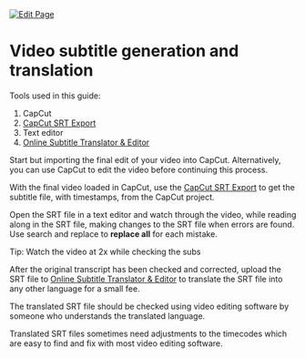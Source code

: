 <a href="https://github.com/henryquincy/zechub/edit/main/site/ZFAV_Club/Guides_for_Creators/Video_Subtitle_Generation_with_Translation.md" target="_blank">
  <img src="https://img.shields.io/badge/Edit-blue" alt="Edit Page"/>
</a>

# Video subtitle generation and translation

Tools used in this guide:

1. CapCut
2. [CapCut SRT Export](https://www.biyaoyun.com/capcutsrt)
3. Text editor
4. [Online Subtitle Translator & Editor](https://www.syedgakbar.com/projects/dst)

Start but importing the final edit of your video into CapCut. Alternatively, you can use CapCut to edit the video before continuing this process.

With the final video loaded in CapCut, use the [CapCut SRT Export](https://www.biyaoyun.com/capcutsrt) to get the subtitle file, with timestamps, from the CapCut project.

Open the SRT file in a text editor and watch through the video, while reading along in the SRT file, making changes to the SRT file when errors are found. Use search and replace to **replace all** for each mistake.

Tip: Watch the video at 2x while checking the subs

After the original transcript has been checked and corrected, upload the SRT file to [Online Subtitle Translator & Editor](https://www.syedgakbar.com/projects/dst) to translate the SRT file into any other language for a small fee.

The translated SRT file should be checked using video editing software by someone who understands the translated language.

Translated SRT files sometimes need adjustments to the timecodes which are easy to find and fix with most video editing software.
